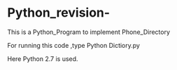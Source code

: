 # Python_revision-
This is a Python_Program to implement Phone_Directory 


For running this code ,type
Python Dictiory.py


Here Python 2.7 is used.
